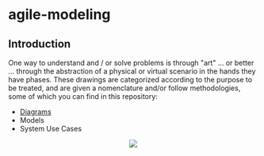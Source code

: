 # agile-modeling

## Introduction

<p>
 One way to understand and / or solve problems is through "art" ... or better ... through the abstraction of a physical or virtual scenario in the hands they have
     phases. These drawings are categorized according to the purpose to be treated, and are given a nomenclature and/or follow methodologies, some of which you can find in this repository:
</p>

<ul>
 <li><a href="https://github.com/gil-son/agile-modeling/blob/main/data-modeling/">Diagrams</a></li>
  <li>Models</li>
  <li>System Use Cases</li>
</ul>

<div align="center"><img src="https://cdn.lynda.com/course/2812131/2812131-1569257144804-16x9.jpg" /></div>


